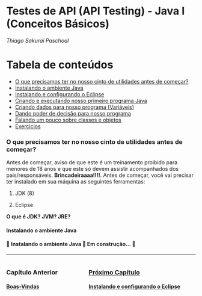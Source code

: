 # **Testes de API (API Testing) - Java I (Conceitos Básicos)**

*Thiago Sakurai Paschoal*

Tabela de conteúdos
=================
<!--ts-->

* [O que precisamos ter no nosso cinto de utilidades antes de começar?](#cinto-utilidades)
* [Instalando o ambiente Java](#ambiente-java)
* [Instalando e configurando o Eclipse](capitulos/03.md)
* [Criando e executando nosso primeiro programa Java](capitulos/04.md)
* [Criando dados para nosso programa (Variáveis)](capitulos/05.md)
* [Dando poder de decisão para nosso programa](capitulos/06.md)
* [Falando um pouco sobre classes e objetos](capitulos/07.md)
* [Exercicios](capitulos/08.md)

<!--te-->

<h3 id="cinto-utilidades">
    <strong>O que precisamos ter no nosso cinto de utilidades antes de começar?</strong>
</h3>

Antes de começar, aviso de que este é um treinamento proibido para menores de 18 anos e que este só devem assistir acompanhados dos pais/responsáveis. **Brincadeiraaaa!!!!**. Antes de começar, você vai precisar ter instalado em sua máquina as seguintes ferramentas:

1. JDK (8)

2. Eclipse

**O que é JDK? JVM? JRE?**
<br>
<h4 id="ambiente-java">
    <strong>Instalando o ambiente Java</strong>
</h4>
<h4> 
	🚧  Instalando o ambiente Java 🚀 Em construção...  🚧
</h4>

------

<div style="display: flex; justify-content: space-between; width: 100%; flex-direction: row;">
    <div>
      <h3><strong>Capítulo Anterior</strong></h3>
      <h4><a href="../README.md" target="_blank">Boas-Vindas</h4>
    </div>
    <div>
      <h3><strong>Próximo Capítulo</strong></h3>
      <h4><a href="./capitulos/03.md" target="_blank">Instalando e configurando o Eclipse</h4>
    </div>
</div>